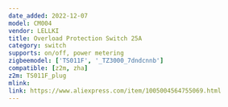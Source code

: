 ```yaml
---
date_added: 2022-12-07
model: CM004
vendor: LELLKI
title: Overload Protection Switch 25A 
category: switch
supports: on/off, power metering
zigbeemodel: ['TS011F', '_TZ3000_7dndcnnb']
compatible: [z2m, zha]
z2m: TS011F_plug
mlink: 
link: https://www.aliexpress.com/item/1005004564755069.html
---
```

